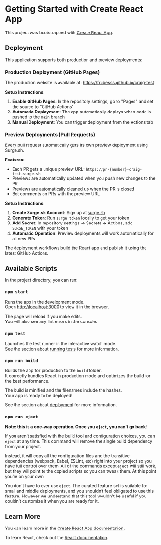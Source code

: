 # Getting Started with Create React App

This project was bootstrapped with [Create React App](https://github.com/facebook/create-react-app).

## Deployment

This application supports both production and preview deployments:

### Production Deployment (GitHub Pages)

The production website is available at: https://frubesss.github.io/craig-test

**Setup Instructions:**
1. **Enable GitHub Pages**: In the repository settings, go to "Pages" and set the source to "GitHub Actions"
2. **Automatic Deployment**: The app automatically deploys when code is pushed to the `main` branch
3. **Manual Deployment**: You can trigger deployment from the Actions tab

### Preview Deployments (Pull Requests)

Every pull request automatically gets its own preview deployment using Surge.sh.

**Features:**
- Each PR gets a unique preview URL: `https://pr-{number}-craig-test.surge.sh`
- Previews are automatically updated when you push new changes to the PR
- Previews are automatically cleaned up when the PR is closed
- Bot comments on PRs with the preview URL

**Setup Instructions:**
1. **Create Surge.sh Account**: Sign up at [surge.sh](https://surge.sh/)
2. **Generate Token**: Run `surge token` locally to get your token
3. **Add Secret**: In repository settings → Secrets → Actions, add `SURGE_TOKEN` with your token
4. **Automatic Operation**: Preview deployments will work automatically for all new PRs

The deployment workflows build the React app and publish it using the latest GitHub Actions.

## Available Scripts

In the project directory, you can run:

### `npm start`

Runs the app in the development mode.\
Open [http://localhost:3000](http://localhost:3000) to view it in the browser.

The page will reload if you make edits.\
You will also see any lint errors in the console.

### `npm test`

Launches the test runner in the interactive watch mode.\
See the section about [running tests](https://facebook.github.io/create-react-app/docs/running-tests) for more information.

### `npm run build`

Builds the app for production to the `build` folder.\
It correctly bundles React in production mode and optimizes the build for the best performance.

The build is minified and the filenames include the hashes.\
Your app is ready to be deployed!

See the section about [deployment](https://facebook.github.io/create-react-app/docs/deployment) for more information.

### `npm run eject`

**Note: this is a one-way operation. Once you `eject`, you can’t go back!**

If you aren’t satisfied with the build tool and configuration choices, you can `eject` at any time. This command will remove the single build dependency from your project.

Instead, it will copy all the configuration files and the transitive dependencies (webpack, Babel, ESLint, etc) right into your project so you have full control over them. All of the commands except `eject` will still work, but they will point to the copied scripts so you can tweak them. At this point you’re on your own.

You don’t have to ever use `eject`. The curated feature set is suitable for small and middle deployments, and you shouldn’t feel obligated to use this feature. However we understand that this tool wouldn’t be useful if you couldn’t customize it when you are ready for it.

## Learn More

You can learn more in the [Create React App documentation](https://facebook.github.io/create-react-app/docs/getting-started).

To learn React, check out the [React documentation](https://reactjs.org/).
